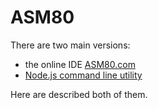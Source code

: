 # ASM80

There are two main versions: 

* the online IDE [ASM80.com](https://www.asm80.com) 
* [Node.js command line utility](https://www.npmjs.com/package/asm80)

Here are described both of them.





